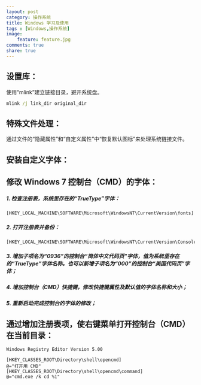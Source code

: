 ```yaml
---
layout: post
category: 操作系统
title: Windows 学习及使用
tags : [Windows,操作系统]
image:
    feature: feature.jpg
comments: true
share: true
---
```


## 设置库：

使用“mlink”建立链接目录，避开系统盘。

```bat
mlink /j link_dir original_dir
```

## 特殊文件处理：

通过文件的“隐藏属性”和“自定义属性”中“恢复默认图标”来处理系统链接文件。

## 安装自定义字体：

## 修改 Windows 7 控制台（CMD）的字体：

##### 1. 检查注册表，系统里存在的“TrueType”字体：

```registry
[HKEY_LOCAL_MACHINE\SOFTWARE\Microsoft\WindowsNT\CurrentVersion\fonts]
```

##### 2. 打开注册表并备份：

```registry
[HKEY_LOCAL_MACHINE\SOFTWARE\Microsoft\WindowsNT\CurrentVersion\Console\TrueTypeFont]
```

##### 3. 增加子项名为“0936”的控制台“简体中文代码页”字体，值为系统里存在的“TrueType”字体名称。也可以新增子项名为“000”的控制台“美国代码页”字体；

##### 4. 增加控制台（CMD）快捷键，修改快捷键属性及默认值的字体名称和大小；

##### 5. 重新启动完成控制台的字体的修改；

## 通过增加注册表项，使右键菜单打开控制台（CMD）在当前目录：

```registry
Windows Registry Editor Version 5.00

[HKEY_CLASSES_ROOT\Directory\shell\opencmd]
@="打开用 CMD"
[HKEY_CLASSES_ROOT\Directory\shell\opencmd\command]
@="cmd.exe /k cd %1"
```

